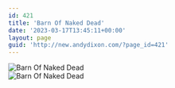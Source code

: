 ```yaml
---
id: 421
title: 'Barn Of Naked Dead'
date: '2023-03-17T13:45:11+00:00'
layout: page
guid: 'http://new.andydixon.com/?page_id=421'
---
```


![Barn Of Naked Dead](https://i0.wp.com/assets.g8x2.ldn.idrivee2-23.com/posters/Barn%20Of%20Naked%20Dead%2001.jpg?w=1200&ssl=1 "Barn Of Naked Dead")  
![Barn Of Naked Dead](https://i0.wp.com/assets.g8x2.ldn.idrivee2-23.com/posters/Barn%20Of%20Naked%20Dead%2002.jpg?w=1200&ssl=1 "Barn Of Naked Dead")